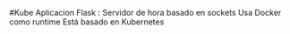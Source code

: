 #Kube
Aplicacion Flask : Servidor de hora basado en sockets
Usa Docker como runtime
Está basado en Kubernetes
